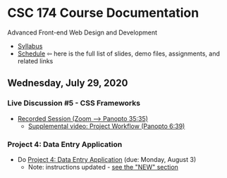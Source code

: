 # CSC 174 Course Documentation
Advanced Front-end Web Design and Development

- [Syllabus](syllabus.md)
- [Schedule](schedule.md)   &#8678; here is the full list of slides, demo files, assignments, and related links

## Wednesday, July 29, 2020

### Live Discussion #5 - CSS Frameworks

- [Recorded Session (Zoom --> Panopto 35:35)](https://rochester.hosted.panopto.com/Panopto/Pages/Viewer.aspx?id=71142890-5809-4a31-83b4-ac0700f8e790)
  - [Supplemental video: Project Workflow (Panopto 6:39)](https://rochester.hosted.panopto.com/Panopto/Pages/Viewer.aspx?id=abadbeee-3d87-4cb7-bf6f-ac0701075684)

### Project 4: Data Entry Application

- Do [Project 4: Data Entry Application](project4-data-entry-application/instructions.md) (due: Monday, August 3)
  - Note: instructions updated - [see the "NEW" section](https://docs.csc174.org/project4-data-entry-application/instructions.html#new-changes-to-the-student-index-page)

